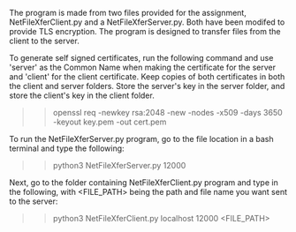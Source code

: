 The program is made from two files provided for the assignment, NetFileXferClient.py and a NetFileXferServer.py. Both have been modifed to provide TLS encryption. The program is designed to transfer files from the client to the server. 

To generate self signed certificates, run the following command and use 'server' as the Common Name when making the certificate for the server and 'client' for the client certificate. Keep copies of both certificates in both the client and server folders. Store the server's key in the server folder, and store the client's key in the client folder.

>> openssl req -newkey rsa:2048 -new -nodes -x509 -days 3650 -keyout key.pem -out cert.pem

To run the NetFileXferServer.py program, go to the file location in a bash terminal and type the following:
>> python3 NetFileXferServer.py 12000

Next, go to the folder containing NetFileXferClient.py program and type in the following, with <FILE_PATH> being the path and file name you want sent to the server:
>> python3 NetFileXferClient.py localhost 12000 <FILE_PATH>
